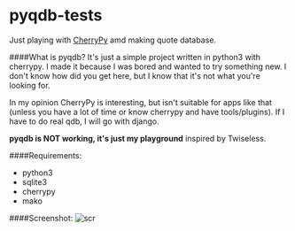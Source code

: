 pyqdb-tests
===========

Just playing with [CherryPy](http://cherrypy.org) amd making quote database.

####What is pyqdb?
It's just a simple project written in python3 with cherrypy. I made it because I was bored and wanted to
try something new. I don't know how did you get here, but I know that it's not what you're looking for.

In my opinion CherryPy is interesting, but isn't suitable for apps like that (unless you have a lot of time or know
cherrypy and have tools/plugins). If I have to do real qdb, I will go with django.

**pyqdb is NOT working, it's just my playground** inspired by Twiseless.

####Requirements:
- python3
- sqlite3
- cherrypy
- mako

####Screenshot:
![scr](http://dev.mescam.pl/Screenshots/qdb-github.png "pyqdb")
